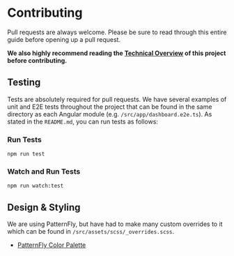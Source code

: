 # Contributing
Pull requests are always welcome. Please be sure to read through this entire guide before opening up a pull request.

**We also highly recommend reading the [Technical Overview]('./overview.md') of this project before contributing.**

## Testing
Tests are absolutely required for pull requests. We have several examples of unit and E2E tests throughout the project that can be found in the same directory as each Angular module (e.g. `/src/app/dashboard.e2e.ts`). As stated in the `README.md`, you can run tests as follows:

### Run Tests
```
npm run test
```

### Watch and Run Tests
```
npm run watch:test
```

## Design & Styling
We are using PatternFly, but have had to make many custom overrides to it which can be found in `/src/assets/scss/_overrides.scss`.

- [PatternFly Color Palette](https://www.patternfly.org/styles/color-palette/#_)

